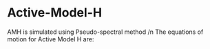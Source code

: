 # Active-Model-H
AMH is simulated using Pseudo-spectral method /n
The equations of motion for Active Model H are:
